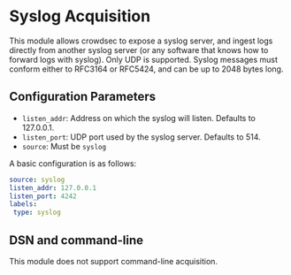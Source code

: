# Syslog Acquisition

This module allows crowdsec to expose a syslog server, and ingest logs directly from another syslog server (or any software that knows how to forward logs with syslog).
Only UDP is supported.
Syslog messages must conform either to RFC3164 or RFC5424, and can be up to 2048 bytes long.


## Configuration Parameters

 - `listen_addr`: Address on which the syslog will listen. Defaults to 127.0.0.1.
 - `listen_port`: UDP port used by the syslog server. Defaults to 514.
 - `source`: Must be `syslog`

A basic configuration is as follows:

```yaml
source: syslog
listen_addr: 127.0.0.1
listen_port: 4242
labels:
 type: syslog
```

## DSN and command-line

This module does not support command-line acquisition.
